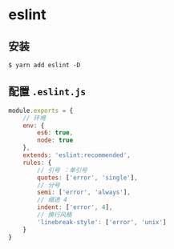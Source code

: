 # eslint

## 安装
`$ yarn add eslint -D`

## 配置  `.eslint.js`
```js
module.exports = {
    // 环境
    env: {
        es6: true,
        node: true
    },
    extends: 'eslint:recommended',
    rules: {
        // 引号 ：单引号
        quotes: ['error', 'single'],
        // 分号
        semi: ['error', 'always'],
        // 缩进 4
        indent: ['error', 4],
        // 换行风格
        'linebreak-style': ['error', 'unix']
    }
}
```


